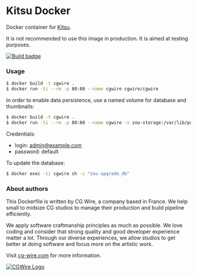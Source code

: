 # Kitsu Docker

Docker container for [Kitsu](https://kitsu.cg-wire.com/).

It is not recommended to use this image in production. It is aimed at testing
purposes.

[![Build badge](https://travis-ci.org/cgwire/cgwire.svg?branch=master)](https://travis-ci.org/cgwire/cgwire)

### Usage

```bash
$ docker build -t cgwire .
$ docker run -ti --rm -p 80:80 --name cgwire cgwire/cgwire
```

In order to enable data persistence, use a named volume for database and thumbnails:

```bash
$ docker build -t cgwire .
$ docker run -ti --rm -p 80:80 --name cgwire -v zou-storage:/var/lib/postgresql -v zou-storage:/opt/zou/zou/thumbnails cgwire/cgwire
```

Credentials:

* login: admin@example.com
* password: default

To update the database:

```bash
$ docker exec -ti cgwire sh -c "zou upgrade_db"
```


### About authors

This Dockerfile is written by CG Wire, a company based in France. We help small
to midsize CG studios to manage their production and build pipeline
efficiently.

We apply software craftmanship principles as much as possible. We love
coding and consider that strong quality and good developer experience matter a
 lot.
Through our diverse experiences, we allow studios to get better at doing
software and focus more on the artistic work.

Visit [cg-wire.com](https://cg-wire.com) for more information.

[![CGWire Logo](https://zou.cg-wire.com/cgwire.png)](https://cgwire.com)

